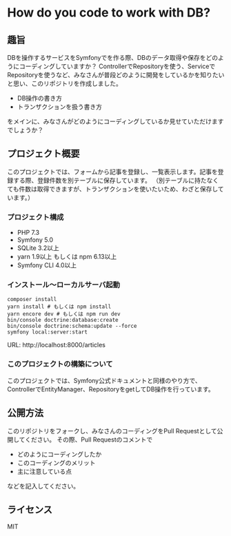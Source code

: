 # How do you code to work with DB?

## 趣旨
DBを操作するサービスをSymfonyでを作る際、DBのデータ取得や保存をどのようにコーディングしていますか？
ControllerでRepositoryを使う、ServiceでRepositoryを使うなど、みなさんが普段どのように開発をしているかを知りたいと思い、このリポジトリを作成しました。

- DB操作の書き方
- トランザクションを扱う書き方

をメインに、みなさんがどのようにコーディングしているか見せていただけますでしょうか？

## プロジェクト概要
このプロジェクトでは、フォームから記事を登録し、一覧表示します。記事を登録する際、登録件数を別テーブルに保存しています。
（別テーブルに持たなくても件数は取得できますが、トランザクションを使いたいため、わざと保存しています。）  

### プロジェクト構成
- PHP 7.3
- Symfony 5.0
- SQLite 3.2以上
- yarn 1.9以上 もしくは npm 6.13以上
- Symfony CLI 4.0以上

### インストール〜ローカルサーバ起動
```shell
composer install
yarn install # もしくは npm install
yarn encore dev # もしくは npm run dev
bin/console doctrine:database:create
bin/console doctrine:schema:update --force
symfony local:server:start
```

URL: http://localhost:8000/articles

### このプロジェクトの構築について
このプロジェクトでは、Symfony公式ドキュメントと同様のやり方で、ControllerでEntityManager、RepositoryをgetしてDB操作を行っています。

## 公開方法
このリポジトリをフォークし、みなさんのコーディングをPull Requestとして公開してください。
その際、Pull Requestのコメントで

- どのようにコーディングしたか
- このコーディングのメリット
- 主に注意している点

などを記入してください。

## ライセンス
MIT


